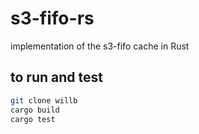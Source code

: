 # s3-fifo-rs
implementation of the s3-fifo cache in Rust


## to run and test
```sh
git clone willb
cargo build
cargo test
```
